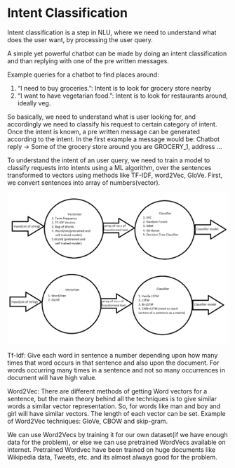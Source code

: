 # Intent Classification

Intent classification is a step in NLU, where we need to understand what does the user want, by processing the user query.

A simple yet powerful chatbot can be made by doing an intent classification and than replying with one of the pre written messages.

Example queries for a chatbot to find places around:

1.	“I need to buy groceries.”: Intent is to look for grocery store nearby
2.	“I want to have vegetarian food.”: Intent is to look for restaurants around, ideally veg.

So basically, we need to understand what is user looking for, and accordingly we need to classify his request to certain category of intent. Once the intent is known, a pre written message can be generated according to the intent. In the first example a message would be:
Chatbot reply ->	Some of the grocery store around you are GROCERY_1, address …

To understand the intent of an user query, we need to train a model to classify requests into intents using a ML algorithm, over the sentences transformed to vectors using methods like TF-IDF, word2Vec, GloVe. First, we convert sentences into array of numbers(vector).

![General flow of intent classification, setences->vectors->model](./Intent_classification.png?raw=true "General flow of intent classification, setences->vectors->model")

Tf-Idf: Give each word in sentence a number depending upon how many times that word occurs in that sentence and also upon the document. For words occurring many times in a sentence and not so many occurrences in document will have high value.	

Word2Vec: There are different methods of getting Word vectors for a sentence, but the main theory behind all the techniques is to give similar words a similar vector representation. So, for words like man and boy and girl will have similar vectors. The length of each vector can be set. Example of Word2Vec techniques:  GloVe, CBOW and skip-gram.

We can use Word2Vecs by training it for our own dataset(if we have enough data for the problem), or else we can use pretrained WordVecs available on internet. Pretrained Wordvec have been trained on huge documents like Wikipedia data, Tweets, etc. and its almost always good for the problem.


